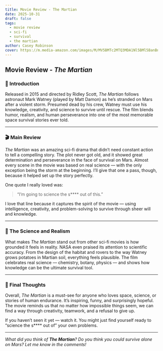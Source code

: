 ```yaml
---
title: Movie Review - The Martian
date: 2025-10-31
draft: false
tags:
  - movie review
  - sci-fi
  - survival
  - the martian
author: Casey Robinson
cover: https://m.media-amazon.com/images/M/MV5BMTc2MTQ3MDA1Nl5BMl5BanBnXkFtZTgwODA3OTI4NjE@._V1_.jpg
---
```


## Movie Review - *The Martian*

### 🧭 Introduction
Released in 2015 and directed by Ridley Scott, *The Martian* follows astronaut Mark Watney (played by Matt Damon) as he’s stranded on Mars after a violent storm. Presumed dead by his crew, Watney must use his knowledge, creativity, and science to survive until rescue. The film blends humor, realism, and human perseverance into one of the most memorable space survival stories ever told.

---
### 🎬 Main Review
*The Martian* was an amazing sci-fi drama that didn’t need constant action to tell a compelling story. The plot never got old, and it showed great determination and perseverance in the face of survival on Mars. Almost every scene in the movie was based on real science — with the only exception being the storm at the beginning. I’ll give that one a pass, though, because it helped set up the story perfectly.

One quote I really loved was:  
> “I’m going to science the s**** out of this.”

I love that line because it captures the spirit of the movie — using intelligence, creativity, and problem-solving to survive through sheer will and knowledge.

---

### 🚀 The Science and Realism
What makes *The Martian* stand out from other sci-fi movies is how grounded it feels in reality. NASA even praised its attention to scientific accuracy. From the design of the habitat and rovers to the way Watney grows potatoes in Martian soil, everything feels plausible. The film celebrates real science — chemistry, botany, physics — and shows how knowledge can be the ultimate survival tool.

---

### 🌌 Final Thoughts
Overall, *The Martian* is a must-see for anyone who loves space, science, or stories of human endurance. It’s inspiring, funny, and surprisingly hopeful. The movie reminds us that no matter how impossible things seem, we can find a way through creativity, teamwork, and a refusal to give up.  

If you haven’t seen it yet — watch it. You might just find yourself ready to “science the s**** out of” your own problems.

---

*What did you think of **The Martian**? Do you think you could survive alone on Mars? Let me know in the comments!*
